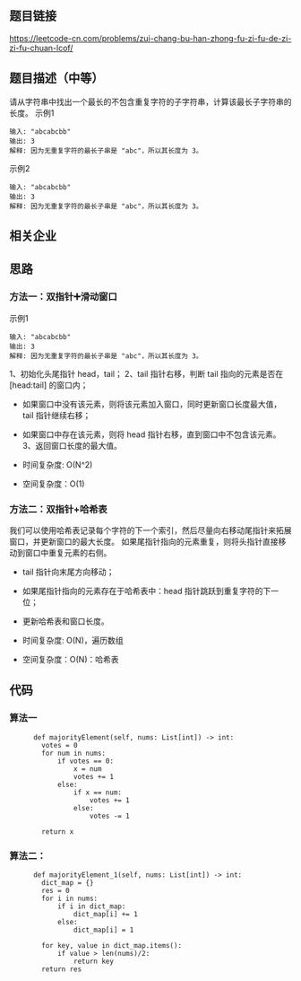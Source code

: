 ## 题目链接 
<https://leetcode-cn.com/problems/zui-chang-bu-han-zhong-fu-zi-fu-de-zi-zi-fu-chuan-lcof/>

## 题目描述（中等）
请从字符串中找出一个最长的不包含重复字符的子字符串，计算该最长子字符串的长度。
示例1
```
输入: "abcabcbb"
输出: 3 
解释: 因为无重复字符的最长子串是 "abc"，所以其长度为 3。
```

示例2
```
输入: "abcabcbb"
输出: 3 
解释: 因为无重复字符的最长子串是 "abc"，所以其长度为 3。
```
## 相关企业

## 思路
### 方法一：双指针➕滑动窗口

示例1
```
输入: "abcabcbb"
输出: 3 
解释: 因为无重复字符的最长子串是 "abc"，所以其长度为 3。
```

1、初始化头尾指针 head，tail；
2、tail 指针右移，判断 tail 指向的元素是否在 [head:tail] 的窗口内；
* 如果窗口中没有该元素，则将该元素加入窗口，同时更新窗口长度最大值，tail 指针继续右移；
* 如果窗口中存在该元素，则将 head 指针右移，直到窗口中不包含该元素。
3、返回窗口长度的最大值。

* 时间复杂度: O(N^2)
* 空间复杂度：O(1)

### 方法二：双指针+哈希表

我们可以使用哈希表记录每个字符的下一个索引，然后尽量向右移动尾指针来拓展窗口，并更新窗口的最大长度。
如果尾指针指向的元素重复，则将头指针直接移动到窗口中重复元素的右侧。

* tail 指针向末尾方向移动；
* 如果尾指针指向的元素存在于哈希表中：head 指针跳跃到重复字符的下一位；
* 更新哈希表和窗口长度。

* 时间复杂度: O(N)，遍历数组
* 空间复杂度：O(N)：哈希表


## 代码

### 算法一
```
      def majorityElement(self, nums: List[int]) -> int:
        votes = 0
        for num in nums:
            if votes == 0:
                x = num
                votes += 1
            else:
                if x == num:
                    votes += 1
                else:
                    votes -= 1

        return x

```

### 算法二：
```
      def majorityElement_1(self, nums: List[int]) -> int:
        dict_map = {}
        res = 0
        for i in nums:
            if i in dict_map:
                dict_map[i] += 1
            else:
                dict_map[i] = 1

        for key, value in dict_map.items():
            if value > len(nums)/2:
                return key
        return res
```

